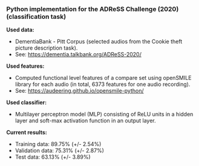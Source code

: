 ### Python implementation for the ADReSS Challenge (2020) (classification task) ###

**Used data:**
- DementiaBank - Pitt Corpus (selected audios from the Cookie theft picture description task).
- See: https://dementia.talkbank.org/ADReSS-2020/ 

**Used features:**
- Computed functional level features of a compare set using openSMILE library for each audio (in total, 6373 features for one audio recording). 
- See: https://audeering.github.io/opensmile-python/ 

**Used classifier:** 
- Multilayer perceptron model (MLP) consisting of ReLU units in a hidden layer and soft-max activation function in an output layer. 

**Current results:**
- Training data: 89.75% (+/- 2.54%)
- Validation data: 75.31% (+/- 2.87%)
- Test data: 63.13% (+/- 3.89%)



